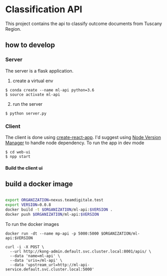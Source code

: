 # Classification API

This project contains the api to classify outcome documents from Tuscany Region.

## how to develop

### Server

The server is a flask application.

1. create a virtual env

```
$ conda create --name ml-api python=3.6
$ source activate ml-api
```

2. run the server

```
$ python server.py
```

### Client

The client is done using [create-react-app](https://github.com/facebook/create-react-app). I'd suggest using [Node Version Manager]() to handle node dependency.
To run the app in dev mode

```
$ cd web-ui
$ npp start
```

#### Build the client ui


## build a docker image

```bash

export ORGANIZATION=nexus.teamdigitale.test
export VERSION=0.0.8
docker build -t $ORGANIZATION/ml-api:$VERSION .
docker push $ORGANIZATION/ml-api:$VERSION
```

To run the docker images

```
docker run -dt --name mp-api -p 5000:5000 $ORGANIZATION/ml-api:$VERSION
```

```
curl -i -X POST \
  --url http://kong-admin.default.svc.cluster.local:8001/apis/ \
  --data 'name=ml-api' \
  --data 'uris=/ml-api' \
  --data 'upstream_url=http://ml-api-service.default.svc.cluster.local:5000'

```
